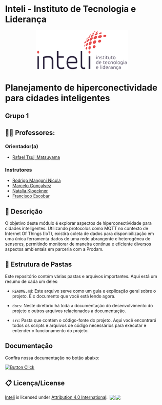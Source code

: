 # Inteli - Instituto de Tecnologia e Liderança 

<p align="center">
<a href= "https://www.inteli.edu.br/"><img src="./docs/static/img/inteli.png" alt="Inteli - Instituto de Tecnologia e Liderança" width="300px"></a>
</p>

# Planejamento de hiperconectividade para cidades inteligentes

## Grupo 1

## :teacher: Professores:
### Orientador(a) 
- <a href="https://www.linkedin.com/in/rafaelmatsuyama/">Rafael Tsuji Matsuyama</a>
### Instrutores
- <a href="https://www.linkedin.com/in/rodrigo-mangoni-nicola-537027158/">Rodrigo Mangoni Nicola</a>
- <a href="https://www.linkedin.com/in/marcelo-gon%C3%A7alves-phd-a550652/">Marcelo Gonçalvez</a> 
- <a href="https://www.linkedin.com/in/natalia-k-37a62052/">Natalia Kloeckner</a>
- <a href="https://www.linkedin.com/in/francisco-escobar/">Francisco Escobar</a> 

## 📝 Descrição

O objetivo deste módulo é explorar aspectos de hiperconectividade para cidades inteligentes. Utilizando protocolos como MQTT no contexto de Internet Of Things (IoT), existirá coleta de dados para disponibilização em uma única ferramenta dados de uma rede abrangente e heterogênea de sensores, permitindo monitorar de maneira contínua e eficiente diversos aspectos ambientais em parceria com a Prodam.

## 📁 Estrutura de Pastas

Este repositório contém várias pastas e arquivos importantes. Aqui está um resumo de cada um deles:

- `README.md`: Este arquivo serve como um guia e explicação geral sobre o projeto. É o documento que você está lendo agora.

- `docs`: Neste diretório há toda a documentação do desenvolvimento do projeto e outros arquivos relacionados a documentação.

- `src`: Pasta que contém o código-fonte do projeto. Aqui você encontrará todos os scripts e arquivos de código necessários para executar e entender o funcionamento do projeto.


## Documentação

  Confira nossa documentação no botão abaixo:

  [![Button Click]][Link]

  [Button Click]: https://img.shields.io/badge/Documentação-37a779?style=for-the-badge
  [Link]: https://www.inteli.edu.br/


## 📋 Licença/License

<a rel="cc:attributionURL dct:creator" property="cc:attributionName" href="https://github.com/2023M8T2-Inteli/grupo1">Inteli</a> is licensed under <a href="http://creativecommons.org/licenses/by/4.0/?ref=chooser-v1" target="_blank" rel="license noopener noreferrer" style="display:inline-block;">Attribution 4.0 International</a>. <img style="height:22px!important;margin-left:3px;vertical-align:text-bottom;" src="https://mirrors.creativecommons.org/presskit/icons/cc.svg?ref=chooser-v1"><img style="height:22px!important;margin-left:3px;vertical-align:text-bottom;" src="https://mirrors.creativecommons.org/presskit/icons/by.svg?ref=chooser-v1"><p xmlns:cc="http://creativecommons.org/ns#" xmlns:dct="http://purl.org/dc/terms/"></p>
 